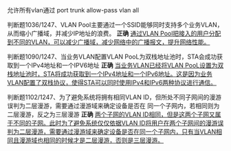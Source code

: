 允许所有vlan通过
port trunk allow-pass vlan all

判断题1036/1247、VLAN Pool主要通过一个SSID能够同时支持多个业务VLAN，从而缩小广播域，并减少IP地址的浪费。
**正确**
<u>通过VLAN Pool把接入的用户分配到不同的VLAN，可以减少广播域，减少网络中的广播报文，提升网络性能。</u>

判断题1090/1247、当业务VLAN配置VLAN PooL为双栈地址池时，STA会成功获取到一个IPv4地址和一个IPV6地址
**正确**
<u>当业务VLAN已经将VLAN PooL设置为双栈地址池时，STA将成功获取到一个IPv4地址和一个IPv6地址。这是因为业务VLAN配置了双栈协议，使得STA可以同时使用IPv4和IPv6两种协议进行通信。</u>

判断题1102/1247、为了避免系统将拥有相同VLAN ID，但所处不同子网间的漫游误判为二层漫游，需要通过漫游域来确定设备是否在
同一个子网内，若相同则为二层漫游，反之为三层漫游
**正确**
<u>两个子网的VLAN ID相同，但是这两个子网又属于不同的子网。此时为了避免系统仅仅依据VLAN ID将用户在两个子网间的漫游误判为二层漫游，需要通过漫游域来确定设备是否在同一个子网内，只有当VLAN相同且漫游域也相同的时候才是二层漫游，否则是三层漫游。</u>